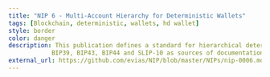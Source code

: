 ```yaml
---
title: "NIP 6 - Multi-Account Hierarchy for Deterministic Wallets"
tags: [Blockchain, deterministic, wallets, hd wallet]
style: border
color: danger
description: This publication defines a standard for hierarchical deterministic wallets for Symbol from NEM. It uses Bitcoin's BIP32,
            BIP39, BIP43, BIP44 and SLIP-10 as sources of documentation. This standard improves handling of wallets with NEM.
external_url: https://github.com/evias/NIP/blob/master/NIPs/nip-0006.md
---
```

